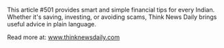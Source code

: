 This article #501 provides smart and simple financial tips for every Indian. Whether it's saving, investing, or avoiding scams, Think News Daily brings useful advice in plain language.

Read more at: www.thinknewsdaily.com
